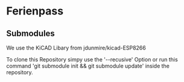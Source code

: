 # Ferienpass

## Submodules
We use the KiCAD Libary from jdunmire/kicad-ESP8266 

To clone this Repository simpy use the '--recusive' Option or run this command 'git submodule init && git submodule update' inside the repository.
